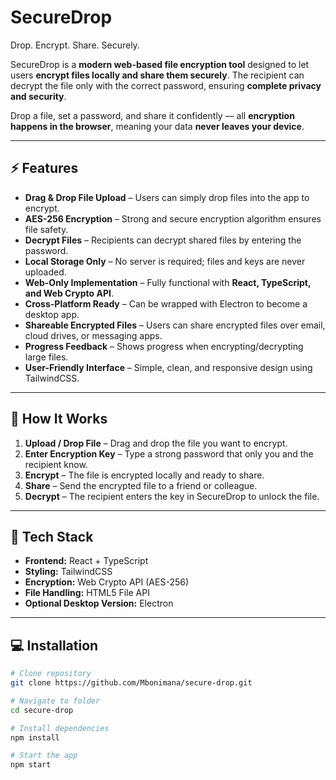 # SecureDrop
Drop. Encrypt. Share. Securely.

SecureDrop is a **modern web-based file encryption tool** designed to let users **encrypt files locally and share them securely**. The recipient can decrypt the file only with the correct password, ensuring **complete privacy and security**.

Drop a file, set a password, and share it confidently — all **encryption happens in the browser**, meaning your data **never leaves your device**.

---

## ⚡ Features

- **Drag & Drop File Upload** – Users can simply drop files into the app to encrypt.
- **AES-256 Encryption** – Strong and secure encryption algorithm ensures file safety.
- **Decrypt Files** – Recipients can decrypt shared files by entering the password.
- **Local Storage Only** – No server is required; files and keys are never uploaded.
- **Web-Only Implementation** – Fully functional with **React, TypeScript, and Web Crypto API**.
- **Cross-Platform Ready** – Can be wrapped with Electron to become a desktop app.
- **Shareable Encrypted Files** – Users can share encrypted files over email, cloud drives, or messaging apps.
- **Progress Feedback** – Shows progress when encrypting/decrypting large files.
- **User-Friendly Interface** – Simple, clean, and responsive design using TailwindCSS.

---

## 🚀 How It Works

1. **Upload / Drop File** – Drag and drop the file you want to encrypt.
2. **Enter Encryption Key** – Type a strong password that only you and the recipient know.
3. **Encrypt** – The file is encrypted locally and ready to share.
4. **Share** – Send the encrypted file to a friend or colleague.
5. **Decrypt** – The recipient enters the key in SecureDrop to unlock the file.

---

## 🎯 Tech Stack

- **Frontend:** React + TypeScript
- **Styling:** TailwindCSS
- **Encryption:** Web Crypto API (AES-256)
- **File Handling:** HTML5 File API
- **Optional Desktop Version:** Electron

---

## 💻 Installation

```bash
# Clone repository
git clone https://github.com/Mbonimana/secure-drop.git

# Navigate to folder
cd secure-drop

# Install dependencies
npm install

# Start the app
npm start

